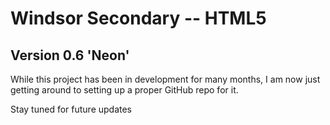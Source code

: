Windsor Secondary -- HTML5
========

Version 0.6 'Neon'
--------

While this project has been in development for many months, I am now just getting around to setting up a proper GitHub repo for it.

Stay tuned for future updates
